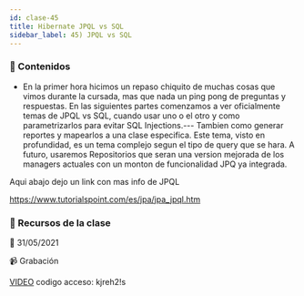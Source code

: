 ```yaml
---
id: clase-45
title: Hibernate JPQL vs SQL
sidebar_label: 45) JPQL vs SQL
---
```




### 📝 Contenidos

- En la primer hora hicimos un repaso chiquito de muchas cosas que vimos durante la cursada, mas que nada un ping pong de preguntas y respuestas. En las siguientes partes comenzamos a ver oficialmente temas de JPQL vs SQL, cuando usar uno o el otro y como parametrizarlos para evitar SQL Injections.---
Tambien como generar reportes y mapearlos a una clase especifica.
Este tema, visto en profundidad, es un tema complejo segun el tipo de query que se hara. A futuro, usaremos Repositorios que seran una version mejorada de los managers actuales con un monton de funcionalidad JPQ ya integrada.


Aqui abajo dejo un link con mas info de JPQL

https://www.tutorialspoint.com/es/jpa/jpa_jpql.htm

### 🚀 Recursos de la clase

📆 31/05/2021

📹 Grabación

[VIDEO](https://us02web.zoom.us/rec/share/IPbAA_kEDJUPy9XIVZJlfP2j1Grz3_ilcyVAvE7aaQtFBFLgnbxZBfsfSEKqVU09.xqtvM42u8G5uMIil)
codigo acceso: kjreh2!s
